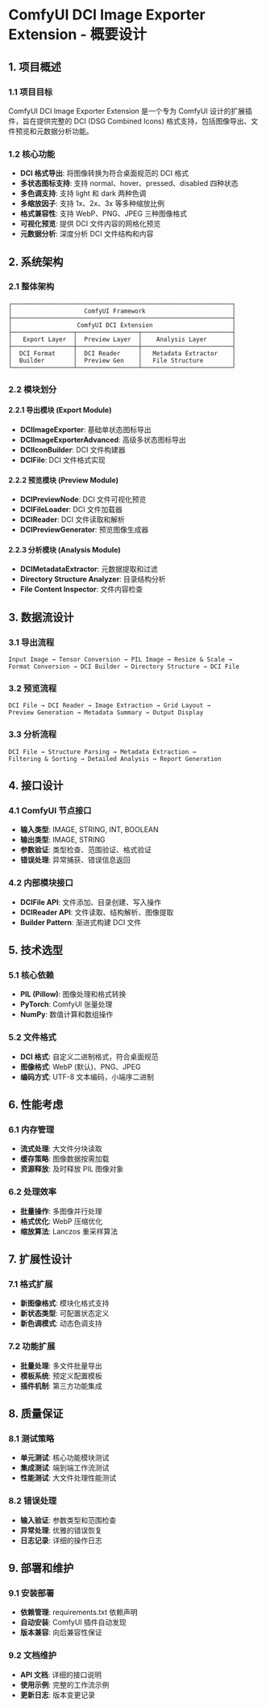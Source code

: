 # ComfyUI DCI Image Exporter Extension - 概要设计

## 1. 项目概述

### 1.1 项目目标
ComfyUI DCI Image Exporter Extension 是一个专为 ComfyUI 设计的扩展插件，旨在提供完整的 DCI (DSG Combined Icons) 格式支持，包括图像导出、文件预览和元数据分析功能。

### 1.2 核心功能
- **DCI 格式导出**: 将图像转换为符合桌面规范的 DCI 格式
- **多状态图标支持**: 支持 normal、hover、pressed、disabled 四种状态
- **多色调支持**: 支持 light 和 dark 两种色调
- **多缩放因子**: 支持 1x、2x、3x 等多种缩放比例
- **格式兼容性**: 支持 WebP、PNG、JPEG 三种图像格式
- **可视化预览**: 提供 DCI 文件内容的网格化预览
- **元数据分析**: 深度分析 DCI 文件结构和内容

## 2. 系统架构

### 2.1 整体架构
```
┌─────────────────────────────────────────────────────────────┐
│                    ComfyUI Framework                        │
├─────────────────────────────────────────────────────────────┤
│                  ComfyUI DCI Extension                      │
├─────────────────┬─────────────────┬─────────────────────────┤
│   Export Layer  │  Preview Layer  │    Analysis Layer       │
├─────────────────┼─────────────────┼─────────────────────────┤
│  DCI Format     │  DCI Reader     │   Metadata Extractor    │
│  Builder        │  Preview Gen    │   File Structure        │
└─────────────────┴─────────────────┴─────────────────────────┘
```

### 2.2 模块划分

#### 2.2.1 导出模块 (Export Module)
- **DCIImageExporter**: 基础单状态图标导出
- **DCIImageExporterAdvanced**: 高级多状态图标导出
- **DCIIconBuilder**: DCI 文件构建器
- **DCIFile**: DCI 文件格式实现

#### 2.2.2 预览模块 (Preview Module)
- **DCIPreviewNode**: DCI 文件可视化预览
- **DCIFileLoader**: DCI 文件加载器
- **DCIReader**: DCI 文件读取和解析
- **DCIPreviewGenerator**: 预览图像生成器

#### 2.2.3 分析模块 (Analysis Module)
- **DCIMetadataExtractor**: 元数据提取和过滤
- **Directory Structure Analyzer**: 目录结构分析
- **File Content Inspector**: 文件内容检查

## 3. 数据流设计

### 3.1 导出流程
```
Input Image → Tensor Conversion → PIL Image → Resize & Scale →
Format Conversion → DCI Builder → Directory Structure → DCI File
```

### 3.2 预览流程
```
DCI File → DCI Reader → Image Extraction → Grid Layout →
Preview Generation → Metadata Summary → Output Display
```

### 3.3 分析流程
```
DCI File → Structure Parsing → Metadata Extraction →
Filtering & Sorting → Detailed Analysis → Report Generation
```

## 4. 接口设计

### 4.1 ComfyUI 节点接口
- **输入类型**: IMAGE, STRING, INT, BOOLEAN
- **输出类型**: IMAGE, STRING
- **参数验证**: 类型检查、范围验证、格式验证
- **错误处理**: 异常捕获、错误信息返回

### 4.2 内部模块接口
- **DCIFile API**: 文件添加、目录创建、写入操作
- **DCIReader API**: 文件读取、结构解析、图像提取
- **Builder Pattern**: 渐进式构建 DCI 文件

## 5. 技术选型

### 5.1 核心依赖
- **PIL (Pillow)**: 图像处理和格式转换
- **PyTorch**: ComfyUI 张量处理
- **NumPy**: 数值计算和数组操作

### 5.2 文件格式
- **DCI 格式**: 自定义二进制格式，符合桌面规范
- **图像格式**: WebP (默认)、PNG、JPEG
- **编码方式**: UTF-8 文本编码，小端序二进制

## 6. 性能考虑

### 6.1 内存管理
- **流式处理**: 大文件分块读取
- **缓存策略**: 图像数据按需加载
- **资源释放**: 及时释放 PIL 图像对象

### 6.2 处理效率
- **批量操作**: 多图像并行处理
- **格式优化**: WebP 压缩优化
- **缩放算法**: Lanczos 重采样算法

## 7. 扩展性设计

### 7.1 格式扩展
- **新图像格式**: 模块化格式支持
- **新状态类型**: 可配置状态定义
- **新色调模式**: 动态色调支持

### 7.2 功能扩展
- **批量处理**: 多文件批量导出
- **模板系统**: 预定义配置模板
- **插件机制**: 第三方功能集成

## 8. 质量保证

### 8.1 测试策略
- **单元测试**: 核心功能模块测试
- **集成测试**: 端到端工作流测试
- **性能测试**: 大文件处理性能测试

### 8.2 错误处理
- **输入验证**: 参数类型和范围检查
- **异常处理**: 优雅的错误恢复
- **日志记录**: 详细的操作日志

## 9. 部署和维护

### 9.1 安装部署
- **依赖管理**: requirements.txt 依赖声明
- **自动安装**: ComfyUI 插件自动发现
- **版本兼容**: 向后兼容性保证

### 9.2 文档维护
- **API 文档**: 详细的接口说明
- **使用示例**: 完整的工作流示例
- **更新日志**: 版本变更记录
